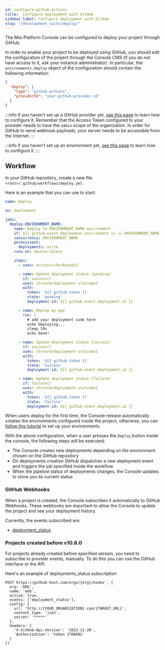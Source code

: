 ```yaml
---
id: configure-github-actions
title:  Configure deployment with GitHub
sidebar_label: Configure deployment with GitHub
slug: "/development_suite/deploy/"
---
```

The Mia-Platform Console can be configured to deploy your project through GitHub.

In order to enable your project to be deployed using GitHub, you should edit the configuration of the project through the Console CMS 
(if you do not have access to it, ask your instance administrator). In particular, the `environments.deploy` object 
of the configuration should contain the following information:

```json
{
  "deploy": {
    "type": "github-actions",
    "providerId": "your-github-provider-id"
  }
} 
```

:::info
if you haven't set up a GitHub provider yet, [see this page](/development_suite/set-up-infrastructure/configure-provider) to learn how to configure it.
Remember that the Access Token configured to your provider needs to have the `admin` scope of the organization.
In order for GitHub to send webhook payloads, your server needs to be accessible from the Internet.
:::

:::info
if you haven't set up an environment yet, [see this page](/development_suite/set-up-infrastructure/add-environment) to learn how to configure it.
:::

## Workflow

In your GitHub repository, create a new file `<root>/.github/workflows/deploy.yml`.

Here is an example that you can use to start:
```yaml
name: Deploy

on: deployment

jobs:
  deploy-ENVIRONMENT_NAME:
    name: Deploy to ENVIRONMENT_NAME environment
    if: ${{ github.event.deployment.environment }} == ENVIRONMENT_NAME
    concurrency: ENVIRONMENT_NAME
    permissions:
      deployments: write
    runs-on: ubuntu-latest

    steps:
      - uses: actions/checkout@v1

      - name: Update deployment status (pending)
        if: success()
        uses: chrnorm/deployment-status@v2
        with:
          token: '${{ github.token }}'
          state: 'pending'
          deployment-id: ${{ github.event.deployment.id }}

      - name: Deploy my app
        run: |
          # add your deployment code here
          echo Deploying...
          sleep 10s
          echo Done!

      - name: Update deployment status (success)
        if: success()
        uses: chrnorm/deployment-status@v2
        with:
          token: '${{ github.token }}'
          state: 'success'
          deployment-id: ${{ github.event.deployment.id }}

      - name: Update deployment status (failure)
        if: failure()
        uses: chrnorm/deployment-status@v2
        with:
          token: '${{ github.token }}'
          state: 'failure'
          deployment-id: ${{ github.event.deployment.id }}
```

When users deploy for the first time, the Console release automatically creates the environments configured inside the project, 
otherwise, you can [follow this tutorial](https://docs.github.com/en/actions/deployment/targeting-different-environments/using-environments-for-deployment#creating-an-environment) 
to set up your environments.

With the above configuration, when a user presses the `Deploy` button inside the console, the following steps will be executed:
* The Console creates new deployments depending on the environment chosen on the GitHub repository
* On deployments creation GitHub dispatches a new deployment event and triggers the job specified inside the workflow
* When the pipeline status of deployments changes, the Console updates to show you its current status

### GitHub Webhooks

When a project is created, the Console subscribes it automatically to GitHub Webhooks.
These webhooks are important to allow the Console to update the project and see your deployment history.

Currently, the events subscribed are: 
* [deployment_status](https://docs.github.com/en/webhooks-and-events/webhooks/webhook-events-and-payloads#deployment_status)

### Projects created before v10.8.0

For projects already created before specified version, you need to subscribe to provider events, manually.
To do this you can use the GitHub interface or the API.

Here's an example of deployments_status subscription

```text
POST https://gihhub-host.com/orgs/{org}/hooks', {
  org: 'ORG',
  name: 'web',
  active: true,
  events: ['deployment_status'],
  config: {
    url: 'http://{YOUR_ORGANIZATION}.com/{TARGET_URL}',
    content_type: 'json',
    secret: '*****'
  },
  headers: {
    'X-GitHub-Api-Version': '2022-11-28',
    'Authorization': 'token {TOKEN}'
  }
})
```
